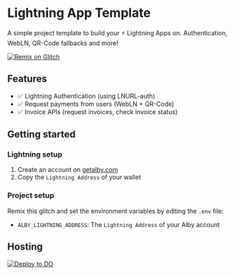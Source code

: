 # Lightning App Template

A simple project template to build your ⚡ Lightning Apps on. Authentication, WebLN, QR-Code fallbacks and more! 

[![Remix on Glitch](https://cdn.glitch.com/2703baf2-b643-4da7-ab91-7ee2a2d00b5b%2Fremix-button.svg)](https://glitch.com/edit/#!/import/github/reneaaron/lapp-template)

## Features

 - ✅ Lightning Authentication (using LNURL-auth)
 - ✅ Request payments from users (WebLN + QR-Code)
 - ✅ Invoice APIs (request invoices, check invoice status)

## Getting started

### Lightning setup

1. Create an account on [getalby.com](https://getalby.com) 
1. Copy the `Lightning Address` of your wallet

### Project setup

Remix this glitch and set the environment variables by editing the `.env` file:

- `ALBY_LIGHTNING_ADDRESS`: The `Lightning Address` of your Alby account

## Hosting

[![Deploy to DO](https://www.deploytodo.com/do-btn-blue.svg)](https://cloud.digitalocean.com/apps/new?repo=https://github.com/reneaaron/lapp-template/tree/master&refcode=42dd69fa9253)
